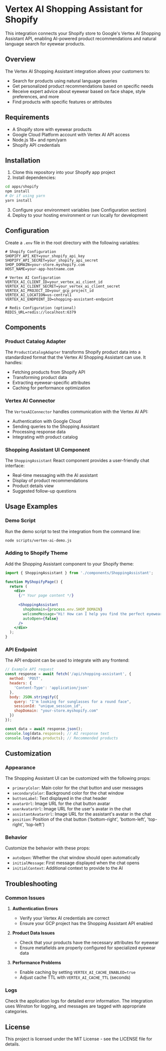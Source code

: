 # Vertex AI Shopping Assistant for Shopify

This integration connects your Shopify store to Google's Vertex AI Shopping Assistant API, enabling AI-powered product recommendations and natural language search for eyewear products.

## Overview

The Vertex AI Shopping Assistant integration allows your customers to:

- Search for products using natural language queries
- Get personalized product recommendations based on specific needs
- Receive expert advice about eyewear based on face shape, style preferences, and more
- Find products with specific features or attributes

## Requirements

- A Shopify store with eyewear products
- Google Cloud Platform account with Vertex AI API access
- Node.js 18+ and npm/yarn
- Shopify API credentials

## Installation

1. Clone this repository into your Shopify app project
2. Install dependencies:

```bash
cd apps/shopify
npm install
# Or if using yarn
yarn install
```

3. Configure your environment variables (see Configuration section)
4. Deploy to your hosting environment or run locally for development

## Configuration

Create a `.env` file in the root directory with the following variables:

```
# Shopify Configuration
SHOPIFY_API_KEY=your_shopify_api_key
SHOPIFY_API_SECRET=your_shopify_api_secret
SHOP_DOMAIN=your-store.myshopify.com
HOST_NAME=your-app-hostname.com

# Vertex AI Configuration
VERTEX_AI_CLIENT_ID=your_vertex_ai_client_id
VERTEX_AI_CLIENT_SECRET=your_vertex_ai_client_secret
VERTEX_AI_PROJECT_ID=your_gcp_project_id
VERTEX_AI_LOCATION=us-central1
VERTEX_AI_ENDPOINT_ID=shopping-assistant-endpoint

# Redis Configuration (optional)
REDIS_URL=redis://localhost:6379
```

## Components

### Product Catalog Adapter

The `ProductCatalogAdapter` transforms Shopify product data into a standardized format that the Vertex AI Shopping Assistant can use. It handles:

- Fetching products from Shopify API
- Transforming product data
- Extracting eyewear-specific attributes
- Caching for performance optimization

### Vertex AI Connector

The `VertexAIConnector` handles communication with the Vertex AI API:

- Authentication with Google Cloud
- Sending queries to the Shopping Assistant
- Processing response data
- Integrating with product catalog

### Shopping Assistant UI Component

The `ShoppingAssistant` React component provides a user-friendly chat interface:

- Real-time messaging with the AI assistant
- Display of product recommendations
- Product details view
- Suggested follow-up questions

## Usage Examples

### Demo Script

Run the demo script to test the integration from the command line:

```bash
node scripts/vertex-ai-demo.js
```

### Adding to Shopify Theme

Add the Shopping Assistant component to your Shopify theme:

```jsx
import { ShoppingAssistant } from './components/ShoppingAssistant';

function MyShopifyPage() {
  return (
    <div>
      {/* Your page content */}
      
      <ShoppingAssistant 
        shopDomain={process.env.SHOP_DOMAIN}
        welcomeMessage="Hi! How can I help you find the perfect eyewear today?"
        autoOpen={false}
      />
    </div>
  );
}
```

### API Endpoint

The API endpoint can be used to integrate with any frontend:

```javascript
// Example API request
const response = await fetch('/api/shopping-assistant', {
  method: 'POST',
  headers: {
    'Content-Type': 'application/json'
  },
  body: JSON.stringify({
    query: "I'm looking for sunglasses for a round face",
    sessionId: "unique_session_id",
    shopDomain: "your-store.myshopify.com"
  })
});

const data = await response.json();
console.log(data.response); // AI response text
console.log(data.products); // Recommended products
```

## Customization

### Appearance

The Shopping Assistant UI can be customized with the following props:

- `primaryColor`: Main color for the chat button and user messages
- `secondaryColor`: Background color for the chat window
- `buttonLabel`: Text displayed in the chat header
- `avatarUrl`: Image URL for the chat button avatar
- `userAvatarUrl`: Image URL for the user's avatar in the chat
- `assistantAvatarUrl`: Image URL for the assistant's avatar in the chat
- `position`: Position of the chat button ('bottom-right', 'bottom-left', 'top-right', 'top-left')

### Behavior

Customize the behavior with these props:

- `autoOpen`: Whether the chat window should open automatically
- `initialMessage`: First message displayed when the chat opens
- `initialContext`: Additional context to provide to the AI

## Troubleshooting

### Common Issues

1. **Authentication Errors**
   - Verify your Vertex AI credentials are correct
   - Ensure your GCP project has the Shopping Assistant API enabled

2. **Product Data Issues**
   - Check that your products have the necessary attributes for eyewear
   - Ensure metafields are properly configured for specialized eyewear data

3. **Performance Problems**
   - Enable caching by setting `VERTEX_AI_CACHE_ENABLED=true`
   - Adjust cache TTL with `VERTEX_AI_CACHE_TTL` (seconds)

### Logs

Check the application logs for detailed error information. The integration uses Winston for logging, and messages are tagged with appropriate categories.

## License

This project is licensed under the MIT License - see the LICENSE file for details.
